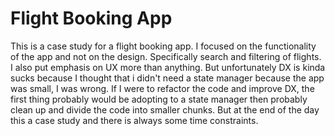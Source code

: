 # Flight Booking App

This is a case study for a flight booking app.
I focused on the functionality of the app and not on the design. Specifically search and filtering of flights. I also put emphasis on UX more than anything. But unfortunately DX is kinda sucks because I thought that i didn't need a state manager because the app was small, I was wrong. If I were to refactor the code and improve DX, the first thing probably would be adopting to a state manager then probably clean up and divide the code into smaller chunks. But at the end of the day this a case study and there is always some time constraints.